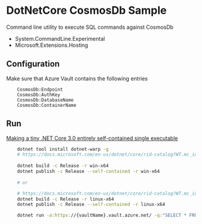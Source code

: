 # DotNetCore CosmosDb Sample

Command line utility to execute SQL commands against CosmosDb

- System.CommandLine.Experimental
- Microsoft.Extensions.Hosting

## Configuration

Make sure that Azure Vault contains the following entries

```
    CosmosDb:Endpoint
    CosmosDb:AuthKey
    CosmosDb:DatabaseName
    CosmosDb:ContainerName
```

## Run

[Making a tiny .NET Core 3.0 entirely self-contained single executable](https://www.hanselman.com/blog/MakingATinyNETCore30EntirelySelfcontainedSingleExecutable.aspx)

```bash
    dotnet tool install dotnet-warp -g
    # https://docs.microsoft.com/en-us/dotnet/core/rid-catalog?WT.mc_id=blog-blog-timheuer#windows-rids
     
    dotnet build -c Release -r win-x64
    dotnet publish -c Release --self-contained -r win-x64
    
    # or

    # https://docs.microsoft.com/en-us/dotnet/core/rid-catalog?WT.mc_id=blog-blog-timheuer#linux-rids
    dotnet build -c Release -r linux-x64
    dotnet publish -c Release --self-contained -r linux-x64

    dotnet run -a:https://{vaultName}.vault.azure.net/ -q:"SELECT * FROM c where c.Book ='Moby'" del
```
